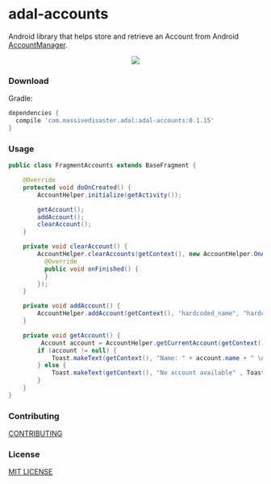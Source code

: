 # adal-accounts
Android library that helps store and retrieve an Account from Android [AccountManager](https://developer.android.com/reference/android/accounts/AccountManager.html).

<div align="center">
  <img src="art/adal-accounts.gif" />
</div>

### Download
Gradle:

```gradle
dependencies {
  compile 'com.massivedisaster.adal:adal-accounts:0.1.15'
}
```

### Usage
```java
public class FragmentAccounts extends BaseFragment {

    @Override
    protected void doOnCreated() {
        AccountHelper.initialize(getActivity());

        getAccount();
        addAccount();
        clearAccount();        
    }

    private void clearAccount() {
        AccountHelper.clearAccounts(getContext(), new AccountHelper.OnAccountListener() {
          @Override
          public void onFinished() {
          }
        });
    }

    private void addAccount() {
        AccountHelper.addAccount(getContext(), "hardcoded_name", "hardcoded_password", "hardcoded_token");
    }

    private void getAccount() {
         Account account = AccountHelper.getCurrentAccount(getContext());
        if (account != null) {
            Toast.makeText(getContext(), "Name: " + account.name + " \nPassword: " + AccountHelper.getAccountPassword(account) + " \ntoken: " + AccountHelper.getCurrentToken(account, getContext()), Toast.LENGTH_LONG).show();
        } else {
            Toast.makeText(getContext(), "No account available" , Toast.LENGTH_LONG).show();
        }
    }
}
```
### Contributing
[CONTRIBUTING](../CONTRIBUTING.md)

### License
[MIT LICENSE](../LICENSE.md)